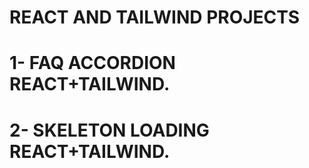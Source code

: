 # REACT AND TAILWIND PROJECTS

# 1- FAQ ACCORDION REACT+TAILWIND.
# 2- SKELETON LOADING REACT+TAILWIND.

